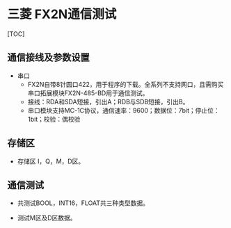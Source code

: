 # 三菱 FX2N通信测试

[TOC]

## 通信接线及参数设置

* 串口
  * FX2N自带8针圆口422，用于程序的下载。全系列不支持网口，且需购买串口拓展模块FX2N-485-BD用于通信测试。
  * 接线：RDA和SDA短接，引出A；RDB与SDB短接，引出B。
  * 串口模块支持MC-1C协议，通信速率：9600；数据位：7bit；停止位：1bit；校验：偶校验

## 存储区

- 存储区 I，Q，M，D区。

## 通信测试

-  共测试BOOL，INT16，FLOAT共三种类型数据。


-  测试M区及D区数据。



